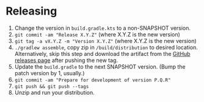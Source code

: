 # Releasing

1. Change the version in `build.gradle.kts` to a non-SNAPSHOT version.
1. `git commit -am "Release X.Y.Z"` (where X.Y.Z is the new version)
1. `git tag -a vX.Y.Z -m "Version X.Y.Z"` (where X.Y.Z is the new version)
1. `./gradlew assemble`, copy zip in `/build/distribution` to desired location. Alternatively, skip this step and download the artifact from the [GitHub releases page](https://github.com/ryanmoelter/splity/releases) after pushing the new tag.
1. Update the `build.gradle` to the next SNAPSHOT version. (Bump the patch version by 1, usually.)
1. `git commit -am "Prepare for development of version P.Q.R"`
1. `git push && git push --tags`
1. Unzip and run your distribution.
